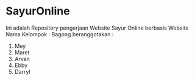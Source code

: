 # SayurOnline
Ini adalah Repository pengerjaan Website Sayur Online berbasis Website
Nama Kelompok : Bagong
beranggotakan :
1. Mey
2. Maret
3. Arvan
4. Ebby
5. Darryl
